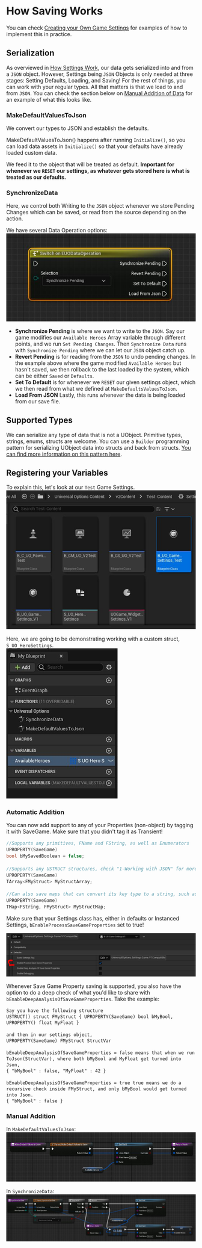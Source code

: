 # How Saving Works

You can check [Creating your Own Game Settings](/3-CreatingYourOwnGameSettings.md) for examples of how to implement this in practice.  

## Serialization

As overviewed in [How Settings Work](/1-HowSettingsWork.md), our data gets serialized into and from a `JSON` object. However, Settings being `JSON` Objects is only needed at three stages: Setting Defaults, Loading, and Saving! For the rest of things, you can work with your regular types. All that matters is that we load to and from `JSON`. You can check the section below on [Manual Addition of Data](#manual-addition) for an example of what this looks like.  

### MakeDefaultValuesToJson

We convert our types to JSON and establish the defaults.  

MakeDefaultValuesToJson() happens after running `Initialize()`, so you can load data assets in `Initialize()` so that your defaults have already loaded custom data.  

We feed it to the object that will be treated as default. **Important for whenever we `RESET` our settings, as whatever gets stored here is what is treated as our defaults.**  

### SynchronizeData

Here, we control both Writing to the `JSON` object whenever we store Pending Changes which can be saved, or read from the source depending on the action.  

We have several Data Operation options:  
![Data Operation](Resources/Framework/SS_Graph_OperationData.JPG)  

* **Synchronize Pending** is where we want to write to the `JSON`. Say our game modifies our `Available Heroes` Array variable through different points, and we run `Set Pending Changes`. Then `Synchronize Data` runs with `Synchronize Pending` where we can let our `JSON` object catch up.  
* **Revert Pending** is for reading from the `JSON` to undo pending changes. In the example above where the game modified `Available Heroes` but hasn't saved, we then rollback to the last loaded by the system, which can be either `Saved` or `Defaults`.  
* **Set To Default** is for whenever we `RESET` our given settings object, which we then read from what we defined at `MakeDefaultsValuesToJson`.  
* **Load From JSON** Lastly, this runs whenever the data is being loaded from our save file.  

## Supported Types

We can serialize any type of data that is not a UObject. Primitive types, strings, enums, structs are welcome. You can use a `Builder` programming pattern for serializing UObject data into structs and back from structs. [You can find more information on this pattern here](https://refactoring.guru/design-patterns/builder).  

## Registering your Variables

To explain this, let's look at our `Test` Game Settings.  
![Test Content Folder](Resources/Framework/SS_ContentBrowser_Test-Content.JPG)  

Here, we are going to be demonstrating working with a custom struct, `S_UO_HeroSettings`.  
![Default](Resources/Framework/SS_TestGame_Defaults.JPG)  

### Automatic Addition

You can now add support to any of your Properties (non-object) by tagging it with SaveGame. Make sure that you didn't tag it as Transient!  

```cpp
//Supports any primitives, FName and FString, as well as Enumerators
UPROPERTY(SaveGame)
bool bMySavedBoolean = false;

//Supports any USTRUCT structures, check "1-Working with JSON" for more information
UPROPERTY(SaveGame)
TArray<FMyStruct> MyStructArray;

//Can also save maps that can convert its key type to a string, such as primitives, strings, and Gameplay Tags. 
UPROPERTY(SaveGame)
TMap<FString, FMyStruct> MyStructMap;
```

Make sure that your Settings class has, either in defaults or Instanced Settings, `bEnableProcessSaveGameProperties` set to true!  

![Image](/Resources/Assets/SS_SettingsAsset_EnableSaveGame.JPG)  

Whenever Save Game Property saving is supported, you also have the option to do a deep check of what you'd like to share with `bEnableDeepAnalysisOfSaveGameProperties`. Take the example:  

```text
Say you have the following structure
USTRUCT() struct FMyStruct { UPROPERTY(SaveGame) bool bMyBool, UPROPERTY() float MyFloat }

and then in our settings object,
UPROPERTY(SaveGame) FMyStruct StructVar

bEnableDeepAnalysisOfSaveGameProperties = false means that when we run ToJson(StructVar), where both bMyBool and MyFloat get turned into Json,
{ "bMyBool" : false, "MyFloat" : 42 }

bEnableDeepAnalysisOfSaveGameProperties = true true means we do a recursive check inside FMyStruct, and only bMyBool would get turned into Json.  
{ "bMyBool" : false }
```

### Manual Addition

In `MakeDefaultValuesToJson`:  
![MakeDefault](Resources/Framework/SS_TestGame_MakeDefaults.JPG)  

In `SynchronizeData`:  
![Synchronize](Resources/Framework/SS_TestGame_Synchronize.JPG)  
